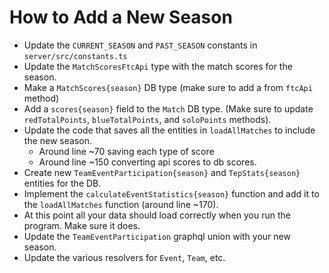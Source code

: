 # How to Add a New Season

-   Update the `CURRENT_SEASON` and `PAST_SEASON` constants in `server/src/constants.ts`
-   Update the `MatchScoresFtcApi` type with the match scores for the season.
-   Make a `MatchScores{season}` DB type (make sure to add a from `ftcApi` method)
-   Add a `scores{season}` field to the `Match` DB type. (Make sure to update `redTotalPoints`, `blueTotalPoints`, and `soloPoints` methods).
-   Update the code that saves all the entities in `loadAllMatches` to include the new season.
    -   Around line ~70 saving each type of score
    -   Around line ~150 converting api scores to db scores.
-   Create new `TeamEventParticipation{season}` and `TepStats{season}` entities for the DB.
-   Implement the `calculateEventStatistics{season}` function and add it to the `loadAllMatches` function (around line ~170).
-   At this point all your data should load correctly when you run the program. Make sure it does.
-   Update the `TeamEventParticipation` graphql union with your new season.
-   Update the various resolvers for `Event`, `Team`, etc.
